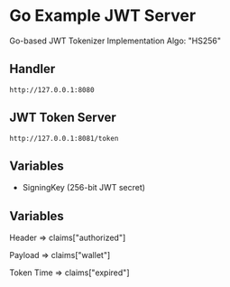 # Go Example JWT Server
Go-based JWT Tokenizer Implementation
Algo: "HS256"

## Handler

```shell
http://127.0.0.1:8080
```

## JWT Token Server

```shell
http://127.0.0.1:8081/token
```

## Variables

- SigningKey (256-bit JWT secret)

## Variables
Header =>	claims["authorized"]

Payload =>	claims["wallet"]

Token Time =>	claims["expired"]
